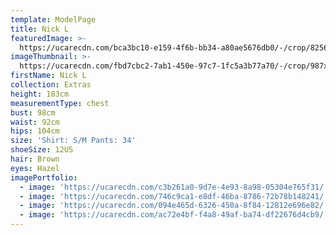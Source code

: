 ```yaml
---
template: ModelPage
title: Nick L
featuredImage: >-
  https://ucarecdn.com/bca3bc10-e159-4f6b-bb34-a80ae5676db0/-/crop/8256x4064/0,390/-/preview/
imageThumbnail: >-
  https://ucarecdn.com/fbd7cbc2-7ab1-450e-97c7-1fc5a3b77a70/-/crop/987x1308/373,300/-/preview/
firstName: Nick L
collection: Extras
height: 183cm
measurementType: chest
bust: 98cm
waist: 92cm
hips: 104cm
size: 'Shirt: S/M Pants: 34'
shoeSize: 12US
hair: Brown
eyes: Hazel
imagePortfolio:
  - image: 'https://ucarecdn.com/c3b261a0-9d7e-4e93-8a98-05304e765f31/'
  - image: 'https://ucarecdn.com/746c9ca1-e8df-46ba-8786-72b78b148241/'
  - image: 'https://ucarecdn.com/094e465d-6326-450a-8f84-12812e696e82/'
  - image: 'https://ucarecdn.com/ac72e4bf-f4a8-49af-ba74-df22676d4cb9/'
---
```


